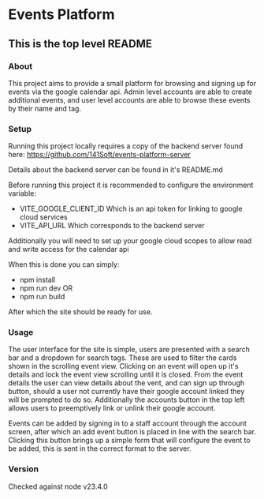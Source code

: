 # Events Platform

## This is the top level README

### About
This project aims to provide a small platform for browsing and signing up for events via the google calendar api. Admin level accounts are able to create additional events, and user level accounts are able to browse these events by their name and tag.

### Setup
Running this project locally requires a copy of the backend server found here: https://github.com/141Soft/events-platform-server

Details about the backend server can be found in it's README.md

Before running this project it is recommended to configure the environment variable:
- VITE_GOOGLE_CLIENT_ID   Which is an api token for linking to google cloud services
- VITE_API_URL  Which corresponds to the backend server

Additionally you will need to set up your google cloud scopes to allow read and write access for the calendar api

When this is done you can simply:

- npm install
- npm run dev
OR
- npm run build

After which the site should be ready for use.

### Usage
The user interface for the site is simple, users are presented with a search bar and a dropdown for search tags. These are used to filter the cards shown in the scrolling event view. Clicking on an event will open up it's details and lock the event view scrolling until it is closed. From the event details the user can view details about the vent, and can sign up through button, should a user not currently have their google account linked they will be prompted to do so. Additionally the accounts button in the top left allows users to preemptively link or unlink their google account.

Events can be added by signing in to a staff account through the account screen, after which an add event button is placed in line with the search bar. Clicking this button brings up a simple form that will configure the event to be added, this is sent in the correct format to the server.

### Version
Checked against node v23.4.0

